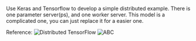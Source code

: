 Use Keras and Tensorflow to develop a simple distributed example.
There is one parameter server(ps), and one worker server.
This model is a complicated one, you can just replace it for a easier one.

Reference:
![Distributed TensorFlow](https://www.tensorflow.org/deploy/distributed)
![ABC](http://www.baidu.com/img/bdlogo.gif) 
